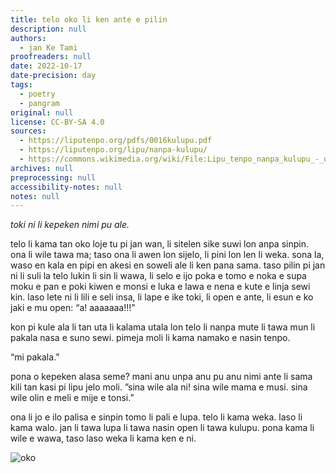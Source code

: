 ```yaml
---
title: telo oko li ken ante e pilin
description: null
authors:
  - jan Ke Tami
proofreaders: null
date: 2022-10-17
date-precision: day
tags:
  - poetry
  - pangram
original: null
license: CC-BY-SA 4.0
sources:
  - https://liputenpo.org/pdfs/0016kulupu.pdf
  - https://liputenpo.org/lipu/nanpa-kulupu/
  - https://commons.wikimedia.org/wiki/File:Lipu_tenpo_nanpa_kulupu_-_oko.png
archives: null
preprocessing: null
accessibility-notes: null
notes: null
---
```


*toki ni li kepeken nimi pu ale.*

telo li kama tan oko loje tu pi jan wan, li sitelen sike suwi lon anpa sinpin. ona li wile tawa ma; taso ona li awen lon sijelo, li pini lon len li weka. sona la, waso en kala en pipi en akesi en soweli ale li ken pana sama. taso pilin pi jan ni li suli la telo lukin li sin li wawa, li selo e ijo poka e tomo e noka e supa moku e pan e poki kiwen e monsi e luka e lawa e nena e kute e linja sewi kin. laso lete ni li lili e seli insa, li lape e ike toki, li open e ante, li esun e ko jaki e mu open: “a! aaaaaaa!!!”

kon pi kule ala li tan uta li kalama utala lon telo li nanpa mute li tawa mun li pakala nasa e suno sewi. pimeja moli li kama namako e nasin tenpo.

“mi pakala.”

pona o kepeken alasa seme? mani anu unpa anu pu anu nimi ante li sama kili tan kasi pi lipu jelo moli. ”sina wile ala ni! sina wile mama e musi. sina wile olin e meli e mije e tonsi.”

ona li jo e ilo palisa e sinpin tomo li pali e lupa. telo li kama weka. laso li kama walo. jan li tawa lupa li tawa nasin open li tawa kulupu. pona kama li wile e wawa, taso laso weka li kama ken e ni.

![oko](https://upload.wikimedia.org/wikipedia/commons/a/af/Lipu_tenpo_nanpa_kulupu_-_oko.png)